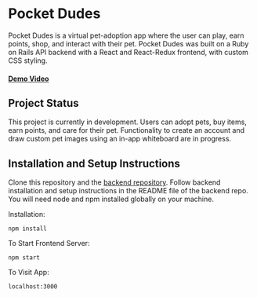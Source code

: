 # Pocket Dudes

Pocket Dudes is a virtual pet-adoption app where the user can play, earn points, shop, and interact with their pet. Pocket Dudes was built on a Ruby on Rails API backend with a React and React-Redux frontend, with custom CSS styling.

#### [Demo Video](https://youtu.be/n54YuzA0Bqk)



## Project Status
This project is currently in development. Users can adopt pets, buy items, earn points, and care for their pet. Functionality to create an account and draw custom pet images using an in-app whiteboard are in progress.

## Installation and Setup Instructions
Clone this repository and the [backend repository](https://github.com/dickm19/pocket-dudes-backend). Follow backend installation and setup instructions in the README file of the backend repo. You will need node and npm installed globally on your machine.

Installation:
```
npm install
```

To Start Frontend Server:
```
npm start
```

To Visit App:
```
localhost:3000
```


